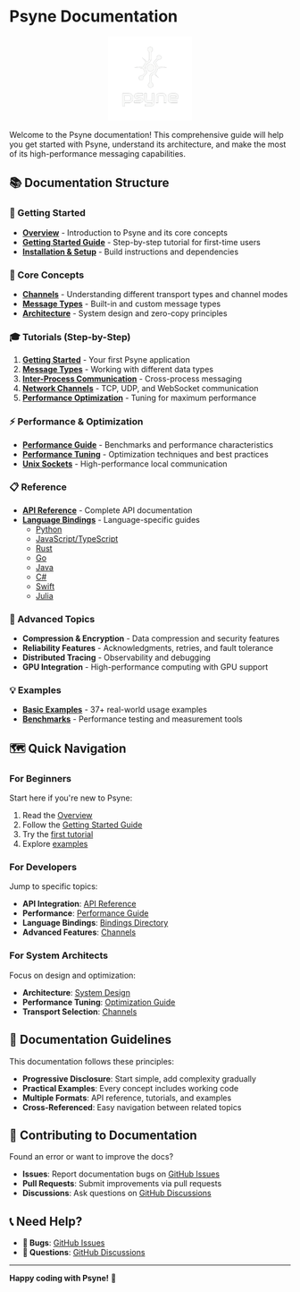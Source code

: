 # Psyne Documentation

<div align="center">
  <img src="assets/psyne_logo.png" alt="Psyne Logo" width="150"/>
</div>

Welcome to the Psyne documentation! This comprehensive guide will help you get started with Psyne, understand its architecture, and make the most of its high-performance messaging capabilities.

## 📚 Documentation Structure

### 🚀 Getting Started
- **[Overview](overview.md)** - Introduction to Psyne and its core concepts
- **[Getting Started Guide](getting-started.md)** - Step-by-step tutorial for first-time users
- **[Installation & Setup](../README.md#-installation)** - Build instructions and dependencies

### 📖 Core Concepts
- **[Channels](channels.md)** - Understanding different transport types and channel modes
- **[Message Types](tutorials/02-message-types.md)** - Built-in and custom message types
- **[Architecture](../README.md#️-architecture)** - System design and zero-copy principles

### 🎓 Tutorials (Step-by-Step)
1. **[Getting Started](tutorials/01-getting-started.md)** - Your first Psyne application
2. **[Message Types](tutorials/02-message-types.md)** - Working with different data types
3. **[Inter-Process Communication](tutorials/03-inter-process-communication.md)** - Cross-process messaging
4. **[Network Channels](tutorials/04-network-channels.md)** - TCP, UDP, and WebSocket communication
5. **[Performance Optimization](tutorials/05-performance-optimization.md)** - Tuning for maximum performance

### ⚡ Performance & Optimization
- **[Performance Guide](performance.md)** - Benchmarks and performance characteristics
- **[Performance Tuning](performance-tuning.md)** - Optimization techniques and best practices
- **[Unix Sockets](unix_sockets.md)** - High-performance local communication

### 📋 Reference
- **[API Reference](api-reference.md)** - Complete API documentation
- **[Language Bindings](../bindings/)** - Language-specific guides
  - [Python](../bindings/python/README.md)
  - [JavaScript/TypeScript](../bindings/javascript/README.md)
  - [Rust](../bindings/rust/README.md)
  - [Go](../bindings/go/README.md)
  - [Java](../bindings/java/README.md)
  - [C#](../bindings/csharp/README.md)
  - [Swift](../bindings/swift/README.md)
  - [Julia](../bindings/julia/README.md)

### 🔧 Advanced Topics
- **Compression & Encryption** - Data compression and security features
- **Reliability Features** - Acknowledgments, retries, and fault tolerance
- **Distributed Tracing** - Observability and debugging
- **GPU Integration** - High-performance computing with GPU support

### 💡 Examples
- **[Basic Examples](../examples/)** - 37+ real-world usage examples
- **[Benchmarks](../benchmarks/)** - Performance testing and measurement tools

## 🗺️ Quick Navigation

### For Beginners
Start here if you're new to Psyne:
1. Read the [Overview](overview.md)
2. Follow the [Getting Started Guide](getting-started.md)
3. Try the [first tutorial](tutorials/01-getting-started.md)
4. Explore [examples](../examples/)

### For Developers
Jump to specific topics:
- **API Integration**: [API Reference](api-reference.md)
- **Performance**: [Performance Guide](performance.md)
- **Language Bindings**: [Bindings Directory](../bindings/)
- **Advanced Features**: [Channels](channels.md)

### For System Architects
Focus on design and optimization:
- **Architecture**: [System Design](../README.md#️-architecture)
- **Performance Tuning**: [Optimization Guide](performance-tuning.md)
- **Transport Selection**: [Channels](channels.md)

## 📝 Documentation Guidelines

This documentation follows these principles:
- **Progressive Disclosure**: Start simple, add complexity gradually
- **Practical Examples**: Every concept includes working code
- **Multiple Formats**: API reference, tutorials, and examples
- **Cross-Referenced**: Easy navigation between related topics

## 🤝 Contributing to Documentation

Found an error or want to improve the docs?
- **Issues**: Report documentation bugs on [GitHub Issues](https://github.com/joshmorgan1000/psyne/issues)
- **Pull Requests**: Submit improvements via pull requests
- **Discussions**: Ask questions on [GitHub Discussions](https://github.com/joshmorgan1000/psyne/discussions)

## 📞 Need Help?

- **🐛 Bugs**: [GitHub Issues](https://github.com/joshmorgan1000/psyne/issues)
- **💬 Questions**: [GitHub Discussions](https://github.com/joshmorgan1000/psyne/discussions)

---

**Happy coding with Psyne!** 🚀